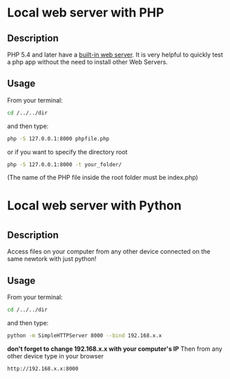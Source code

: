 # Local web server with PHP

## Description

PHP 5.4 and later have a [built-in web server](http://www.php.net/manual/en/features.commandline.webserver.php).
It is very helpful to quickly test a php app without the need to install other Web Servers.

## Usage
From your terminal:
```bash
cd /../../dir
```
and then type:
```bash
php -S 127.0.0.1:8000 phpfile.php
```
or if you want to specify the directory root
```bash
php -S 127.0.0.1:8000 -t your_folder/
```
(The name of the PHP file inside the root folder must be index.php)

# Local web server with Python

#

## Description

Access files on your computer from any other device connected on the same newtork with just python!

## Usage
From your terminal:
```bash
cd /../../dir
```
and then type:
```bash
python -m SimpleHTTPServer 8000 --bind 192.168.x.x
```
<b>don't forget to change 192.168.x.x with your computer's IP</b>
Then from any other device type in your browser
```
http://192.168.x.x:8000
```
